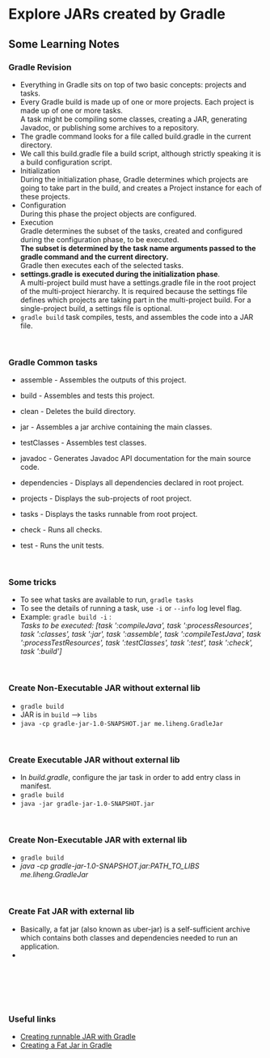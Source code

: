 #  Explore JARs created by Gradle


## Some Learning Notes ##

### Gradle Revision ###
* Everything in Gradle sits on top of two basic concepts: projects and tasks.
* Every Gradle build is made up of one or more projects. Each project is made up of one or more tasks.   
  A task might be compiling some classes, creating a JAR, generating Javadoc, or publishing some archives to a repository.
* The gradle command looks for a file called build.gradle in the current directory.
* We call this build.gradle file a build script, although strictly speaking it is a build configuration script. 
* Initialization  
  During the initialization phase, Gradle determines which projects are going to take part in the build, and creates a Project instance for each of these projects.
* Configuration  
  During this phase the project objects are configured. 
* Execution  
  Gradle determines the subset of the tasks, created and configured during the configuration phase, to be executed.   
  **The subset is determined by the task name arguments passed to the gradle command and the current directory.**   
  Gradle then executes each of the selected tasks.
* **settings.gradle is executed during the initialization phase**.   
  A multi-project build must have a settings.gradle file in the root project of the multi-project hierarchy. It is required because the settings file defines which projects are taking part in the multi-project build. 
  For a single-project build, a settings file is optional. 
* `gradle build` task compiles, tests, and assembles the code into a JAR file. 

&nbsp;

### Gradle Common tasks ###
* assemble - Assembles the outputs of this project.
* build - Assembles and tests this project.
* clean - Deletes the build directory.
* jar - Assembles a jar archive containing the main classes.
* testClasses - Assembles test classes.

* javadoc - Generates Javadoc API documentation for the main source code.

* dependencies - Displays all dependencies declared in root project.
* projects - Displays the sub-projects of root project.
* tasks - Displays the tasks runnable from root project.

* check - Runs all checks.
* test - Runs the unit tests.

&nbsp;

### Some tricks ###
* To see what tasks are available to run, `gradle tasks`
* To see the details of running a task, use `-i` or `--info` log level flag.
* Example: `gradle build -i` :  
  _Tasks to be executed: [task ':compileJava', task ':processResources', task ':classes', task ':jar', task ':assemble', task ':compileTestJava', task ':processTestResources', task ':testClasses', task ':test', task ':check', task ':build']_

&nbsp;

### Create Non-Executable JAR without external lib ###
* `gradle build`
* JAR is in `build`  -->  `libs`
* `java -cp gradle-jar-1.0-SNAPSHOT.jar me.liheng.GradleJar`

&nbsp;

### Create Executable JAR without external lib ###
* In _build.gradle_, configure the jar task in order to add entry class in manifest. 
* `gradle build`
* `java -jar gradle-jar-1.0-SNAPSHOT.jar` 

&nbsp;

### Create Non-Executable JAR with external lib ###
* `gradle build`
* _java -cp gradle-jar-1.0-SNAPSHOT.jar:PATH_TO_LIBS me.liheng.GradleJar_

&nbsp;

### Create Fat JAR with external lib ###
* Basically, a fat jar (also known as uber-jar) is a self-sufficient archive 
which contains both classes and dependencies needed to run an application.
* 

&nbsp;

&nbsp;
----
### Useful links ###
* [Creating runnable JAR with Gradle](https://stackoverflow.com/questions/21721119/creating-runnable-jar-with-gradle)
* [Creating a Fat Jar in Gradle](https://www.baeldung.com/gradle-fat-jar)
